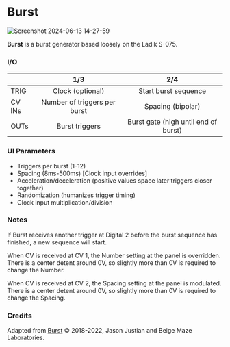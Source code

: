# Burst

![Screenshot 2024-06-13 14-27-59](https://github.com/djphazer/O_C-Phazerville/assets/109086194/429431f8-649b-44f8-8fdf-4920367fd0cf)

**Burst** is a burst generator based loosely on the Ladik S-075.

### I/O

|        |             1/3              |                 2/4                  |
| ------ | :--------------------------: | :----------------------------------: |
| TRIG   |       Clock (optional)       |         Start burst sequence         |
| CV INs | Number of triggers per burst |          Spacing (bipolar)           |
| OUTs   |        Burst triggers        | Burst gate (high until end of burst) |

### UI Parameters
* Triggers per burst (1-12)
* Spacing (8ms-500ms) [Clock input overrides]
* Acceleration/deceleration (positive values space later triggers closer together)
* Randomization (humanizes trigger timing)
* Clock input multiplication/division

### Notes
If Burst receives another trigger at Digital 2 before the burst sequence has finished, a new sequence will start.

When CV is received at CV 1, the Number setting at the panel is overridden. There is a center detent around 0V, so slightly more than 0V is required to change the Number.

When CV is received at CV 2, the Spacing setting at the panel is modulated. There is a center detent around 0V, so slightly more than 0V is required to change the Spacing.

### Credits
Adapted from [Burst](https://github.com/Chysn/O_C-HemisphereSuite/wiki/Burst) © 2018-2022, Jason Justian and Beige Maze Laboratories. 

